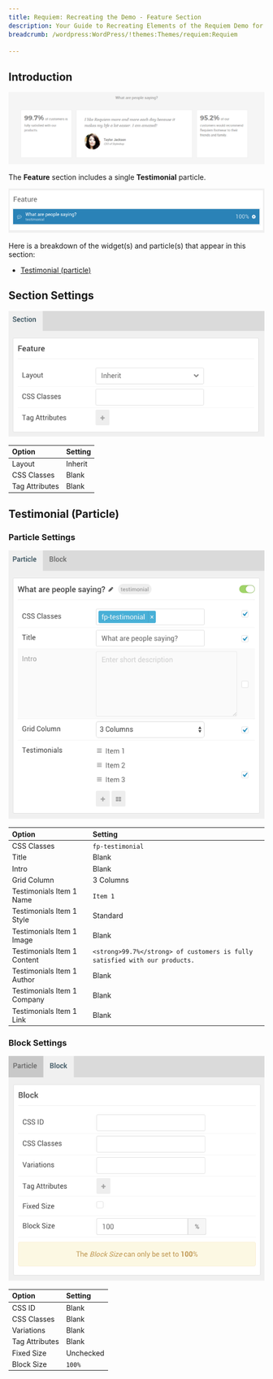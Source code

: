 ```yaml
---
title: Requiem: Recreating the Demo - Feature Section
description: Your Guide to Recreating Elements of the Requiem Demo for WordPress
breadcrumb: /wordpress:WordPress/!themes:Themes/requiem:Requiem

---
```


## Introduction

![](assets/demo_7.png)

The **Feature** section includes a single **Testimonial** particle.

![](assets/home_feature.png)

Here is a breakdown of the widget(s) and particle(s) that appear in this section:

* [Testimonial (particle)](#testimonial-(particle))

## Section Settings

![](assets/demo_feature_settings.png)

| Option         | Setting |
| :-----         | :-----  |
| Layout         | Inherit |
| CSS Classes    | Blank   |
| Tag Attributes | Blank   |

## Testimonial (Particle)

### Particle Settings

![Demo Feature](assets/demo_feature_1.png)

| Option                      | Setting                                                                     |
| :-----                      | :-----                                                                      |
| CSS Classes                 | `fp-testimonial`                                                            |
| Title                       | Blank                                                                       |
| Intro                       | Blank                                                                       |
| Grid Column                 | 3 Columns                                                                   |
| Testimonials Item 1 Name    | `Item 1`                                                                    |
| Testimonials Item 1 Style   | Standard                                                                    |
| Testimonials Item 1 Image   | Blank                                                                       |
| Testimonials Item 1 Content | `<strong>99.7%</strong> of customers is fully satisfied with our products.` |
| Testimonials Item 1 Author  | Blank                                                                       |
| Testimonials Item 1 Company | Blank                                                                       |
| Testimonials Item 1 Link    | Blank                                                                       |

### Block Settings

![Demo Feature](assets/demo_feature_2.png)

| Option         | Setting   |
| :-----         | :-----    |
| CSS ID         | Blank     |
| CSS Classes    | Blank     |
| Variations     | Blank     |
| Tag Attributes | Blank     |
| Fixed Size     | Unchecked |
| Block Size     | `100%`    |

